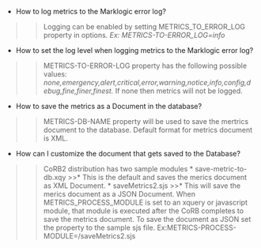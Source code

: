 * How to log metrics to the Marklogic error log?
>>Logging can be enabled by setting METRICS_TO_ERROR_LOG property in options.
*Ex: METRICS-TO-ERROR_LOG=info*
* How to set the log level when logging metrics to the Marklogic error log?
>>METRICS-TO-ERROR-LOG property has the following possible values:
*none,emergency,alert,critical,error,warning,notice,info,config,debug,fine,finer,finest.*
If none then metrics will not be logged.
* How to save the metrics as a Document in the database?
>>METRICS-DB-NAME property will be used to save the mertrics document to the database.
Default format for metrics document is XML.
* How can I customize the document that gets saved to the Database?
>>CoRB2 distribution has two sample modules
    * save-metric-to-db.xqy 
    >>* This is the default and saves the merics document as XML Document.
    * saveMetrics2.sjs
    >>* This will save the merics document as a JSON Document.
>> When METRICS_PROCESS_MODULE is set to an xquery or javascript module, that module is executed after the CoRB completes to save the metrics document.
>> To save the document as JSON set the property to the sample sjs file. Ex:METRICS-PROCESS-MODULE=/saveMetrics2.sjs
